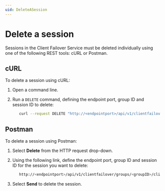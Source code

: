 ```yaml
---
uid: DeleteASession
---
```


# Delete a session

Sessions in the Client Failover Service must be deleted individually using one of the following REST tools: cURL or Postman.

## cURL

To delete a session using cURL:

1. Open a command line.

2. Run a `DELETE` command, defining the endpoint port, group ID and session ID to delete:

   ```bash
      curl --request DELETE "http://<endpointport>/api/v1/clientfailover/groups/<groupID>/clientsessions/<sessionID>"
      ```

## Postman

To delete a session using Postman:

1. Select **Delete** from the HTTP request drop-down.

2. Using the following link, define the endpoint port, group ID and session ID for the session you want to delete:

   ```bash
      http://<endpointport>/api/v1/clientfailover/groups/<groupID>/clientsessions/<sessionID>
      ```

3. Select **Send** to delete the session. 
